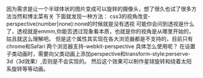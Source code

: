 因为需求是让一个半球体状的图片变成可以旋转的摄像头，想了很久也试了很多方法当然和博主菜有关
下面就发现一种方法：
css3的视角改变-perspective(number|none):none的时候就是没有透视
可能你会问到透视是什么了，透视就是emmm,你能否透过现象看本质，也就是你的视角是从哪里开始的，姑且就这么理解吧。
但是这个属性其实现在各大浏览器都是不支持的，目前只有chrome和Safari 两个浏览器支持-webkit-perspective 
具体怎么使用呢？
在设置子类动画时，需要向父类动画上添加perspective和transform-style:perserve-3d（3d效果）,否则是不会实现的。
然后这个效果可以制作星球旋转和绕着太阳系旋转等等动画。
